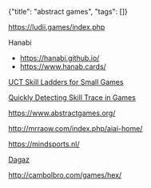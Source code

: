 {"title": "abstract games", "tags": []}

https://ludii.games/index.php

Hanabi
* https://hanabi.github.io/
* https://www.hanab.cards/

[UCT Skill Ladders for Small Games](http://mrraow.com/uploads/AiAiReports/uct_skill_ladders.html)

[Quickly Detecting Skill Trace in Games](https://ieee-cog.org/2022/assets/papers/paper_206.pdf)

https://www.abstractgames.org/

http://mrraow.com/index.php/aiai-home/

https://mindsports.nl/

[Dagaz](https://glukkazan.github.io/)

http://cambolbro.com/games/hex/

